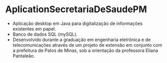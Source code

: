 # AplicationSecretariaDeSaudePM
* Aplicação desktop em Java para digitalização de informações existentes em papel.
* Banco de dados SQL (mySQL).
* Desenvolvido durante a graduação em engenharia eletrônica  e de telecomunicações através de um projeto de extensão 
  em conjunto com a prefeitura de Patos de Minas, sob a orientação da professora Eliana Pantaleão.
